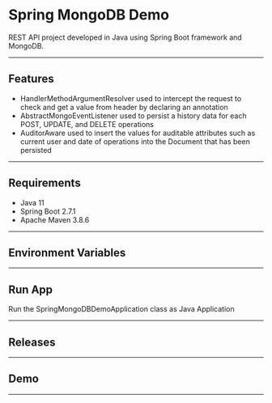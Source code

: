 # Spring MongoDB Demo
REST API project developed in Java using Spring Boot framework and MongoDB.

----------

## Features
- HandlerMethodArgumentResolver used to intercept the request to check and get a value from header by declaring an annotation
- AbstractMongoEventListener used to persist a history data for each POST, UPDATE, and DELETE operations
- AuditorAware used to insert the values for auditable attributes such as current user and date of operations into the Document that has been persisted 

----------

## Requirements
- Java 11
- Spring Boot 2.7.1
- Apache Maven 3.8.6

----------

## Environment Variables

----------

## Run App
Run the SpringMongoDBDemoApplication class as Java Application

----------

## Releases

----------

## Demo

----------